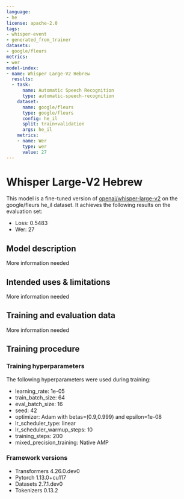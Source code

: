 ```yaml
---
language:
- he
license: apache-2.0
tags:
- whisper-event
- generated_from_trainer
datasets:
- google/fleurs
metrics:
- wer
model-index:
- name: Whisper Large-V2 Hebrew
  results:
  - task:
      name: Automatic Speech Recognition
      type: automatic-speech-recognition
    dataset:
      name: google/fleurs
      type: google/fleurs
      config: he_il
      split: train+validation
      args: he_il
    metrics:
    - name: Wer
      type: wer
      value: 27
---
```


<!-- This model card has been generated automatically according to the information the Trainer had access to. You
should probably proofread and complete it, then remove this comment. -->

# Whisper Large-V2 Hebrew

This model is a fine-tuned version of [openai/whisper-large-v2](https://huggingface.co/openai/whisper-large-v2) on the google/fleurs he_il dataset.
It achieves the following results on the evaluation set:
- Loss: 0.5483
- Wer: 27

## Model description

More information needed

## Intended uses & limitations

More information needed

## Training and evaluation data

More information needed

## Training procedure

### Training hyperparameters

The following hyperparameters were used during training:
- learning_rate: 1e-05
- train_batch_size: 64
- eval_batch_size: 16
- seed: 42
- optimizer: Adam with betas=(0.9,0.999) and epsilon=1e-08
- lr_scheduler_type: linear
- lr_scheduler_warmup_steps: 10
- training_steps: 200
- mixed_precision_training: Native AMP


### Framework versions

- Transformers 4.26.0.dev0
- Pytorch 1.13.0+cu117
- Datasets 2.7.1.dev0
- Tokenizers 0.13.2
